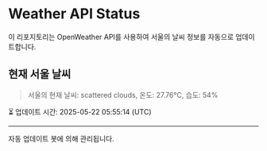 
# Weather API Status

이 리포지토리는 OpenWeather API를 사용하여 서울의 날씨 정보를 자동으로 업데이트합니다.

## 현재 서울 날씨
> 서울의 현재 날씨: scattered clouds, 온도: 27.76°C, 습도: 54%

⏳ 업데이트 시간: 2025-05-22 05:55:14 (UTC)

---
자동 업데이트 봇에 의해 관리됩니다.
